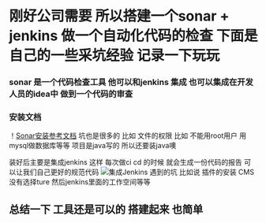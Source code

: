 # 刚好公司需要 所以搭建一个sonar + jenkins 做一个自动化代码的检查 下面是自己的一些采坑经验 记录一下玩玩
### sonar 是一个代码检查工具 他可以和jenkins 集成  也可以集成在开发人员的idea中 做到一个代码的审查
### 安装文档
！[Sonar安装参考文档](https://blog.csdn.net/BeauXie/article/details/81157330)
坑也是很多的 比如 文件的权限 比如 不能用root用户  用mysql做数据库等等 项目是java写的 所以还要装java噢

装好后主要是集成jenkins 这样 每次做ci cd 的时候 就会生成一份代码的报告 可以让我们自己更好的规范代码
![集成Jenkins](https://blog.csdn.net/songer_xing/article/details/76691438)
遇到的坑 比如说 插件的安装 CMS没有选择ture 然后jenkins里面的工作空间等等 

## 总结一下 工具还是可以的 搭建起来 也简单 



